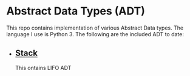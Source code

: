 # Abstract Data Types (ADT)
This repo contains implementation of various Abstract Data types.  The language I use is Python 3. The following are the included ADT to date:

<ul> 
   <li> <h2><a href="https://github.com/Abdullahi-a-hussein/ADT/blob/master/Stack/stack.py"> Stack</a> </h2></li>
   <p> This ontains <bold> LIFO </bold> ADT </p>
</ul>
